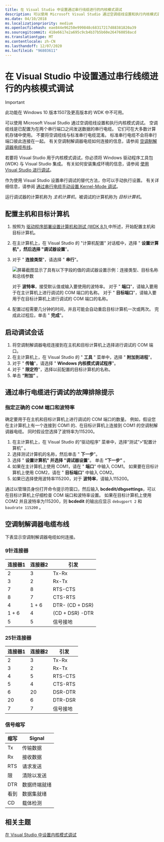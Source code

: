 ```yaml
---
title: 在 Visual Studio 中设置通过串行线缆进行的内核模式调试
description: 可以使用 Microsoft Visual Studio 通过空调缆线设置和执行内核模式调试。
ms.date: 04/10/2018
ms.localizationpriority: medium
ms.openlocfilehash: eae844e96250e999848c68317217d88381820a39
ms.sourcegitcommit: 418e6617e2a695c9cb4b37b5b60e264760858acd
ms.translationtype: MT
ms.contentlocale: zh-CN
ms.lasthandoff: 12/07/2020
ms.locfileid: "96803611"
---
```

# <a name="span-iddebuggersetting_up_a_null-modem_cable_connection_in_visual_studiospansetting-up-kernel-mode-debugging-over-a-serial-cable-in-visual-studio"></a><span id="debugger.setting_up_a_null-modem_cable_connection_in_visual_studio"></span>在 Visual Studio 中设置通过串行线缆进行的内核模式调试

> [!IMPORTANT]
> 此功能在 Windows 10 版本1507及更高版本的 WDK 中不可用。
>

可以使用 Microsoft Visual Studio 通过空调缆线设置和执行内核模式调试。 空调缆线是已配置为在两个串行端口之间发送数据的串行电缆。 它们可在大多数计算机存储中使用。 不要将空调缆线与标准串行电缆混淆。 标准串行电缆不会将串行端口彼此连接在一起。 有关空调制解调器电缆如何连接的信息，请参阅 [空调制解调器电缆布线](#null-modem-cable-wiring)。

若要将 Visual Studio 用于内核模式调试，你必须将 Windows 驱动程序工具包 (WDK) 与 Visual Studio 集成。 有关如何安装集成环境的信息，请参阅 [使用 Visual Studio 进行调试](debugging-using-visual-studio.md)。

作为使用 Visual Studio 设置串行调试的替代方法，你可以手动执行设置。 有关详细信息，请参阅 [通过串行电缆手动设置 Kernel-Mode 调试](setting-up-a-null-modem-cable-connection.md)。

运行调试器的计算机称为 *主机计算机*，被调试的计算机称为 *目标计算机*。

## <a name="span-idconfiguring_the_host_and_target_computersspanspan-idconfiguring_the_host_and_target_computersspanspan-idconfiguring_the_host_and_target_computersspanconfiguring-the-host-and-target-computers"></a><span id="Configuring_the_host_and_target_computers"></span><span id="configuring_the_host_and_target_computers"></span><span id="CONFIGURING_THE_HOST_AND_TARGET_COMPUTERS"></span>配置主机和目标计算机


1.  按照为 [驱动程序部署设置计算机和测试 (WDK 8.1) ](../gettingstarted/provision-a-target-computer-wdk-8-1.md)中所述，开始配置主机和目标计算机。
2.  在主计算机上，在 Visual Studio 的 "计算机配置" 对话框中，选择 " **设置计算机"，然后选择 "调试器设置**"。
3.  对于 " **连接类型**"，请选择 " **串行**"。

    ![屏幕截图显示了具有以下字段的值的调试器设置示例：连接类型、目标名称和总线参数](images/setupserialvs.png)

    对于 **波特率**，接受默认值或输入要使用的波特率。 对于 " **端口**"，请输入要用于在主计算机上进行调试的 COM 端口的名称。 对于 " **目标端口**"，请输入要用于在目标计算机上进行调试的 COM 端口的名称。

4.  配置过程需要几分钟的时间，并且可能会自动重启目标计算机一次或两次。 完成此过程后，单击 " **完成**"。

## <a name="span-idstarting_the_debugging_sessionspanspan-idstarting_the_debugging_sessionspanspan-idstarting_the_debugging_sessionspanstarting-the-debugging-session"></a><span id="Starting_the_Debugging_Session"></span><span id="starting_the_debugging_session"></span><span id="STARTING_THE_DEBUGGING_SESSION"></span>启动调试会话


1.  将空调制解调器电缆连接到在主机和目标计算机上选择进行调试的 COM 端口。
2.  在主计算机上，在 Visual Studio 的 " **工具** " 菜单中，选择 " **附加到进程**"。
3.  对于 " **传输**"，请选择 " **Windows 内核模式调试程序**"。
4.  对于 " **限定符**"，选择以前配置的目标计算机的名称。
5.  单击 **“附加”** 。

## <a name="span-idtroubleshooting_tips_for_debugging_over_a_serial_cablespanspan-idtroubleshooting_tips_for_debugging_over_a_serial_cablespanspan-idtroubleshooting_tips_for_debugging_over_a_serial_cablespantroubleshooting-tips-for-debugging-over-a-serial-cable"></a><span id="Troubleshooting_Tips_for_Debugging_over_a_Serial_Cable"></span><span id="troubleshooting_tips_for_debugging_over_a_serial_cable"></span><span id="TROUBLESHOOTING_TIPS_FOR_DEBUGGING_OVER_A_SERIAL_CABLE"></span>通过串行电缆进行调试的故障排除提示


### <a name="span-idspecify_correct_com_ports_and_baud_ratespanspan-idspecify_correct_com_ports_and_baud_ratespanspan-idspecify_correct_com_ports_and_baud_ratespanspecify-correct-com-ports-and-baud-rate"></a><span id="Specify_correct_COM_ports_and_baud_rate"></span><span id="specify_correct_com_ports_and_baud_rate"></span><span id="SPECIFY_CORRECT_COM_PORTS_AND_BAUD_RATE"></span>指定正确的 COM 端口和波特率

确定要用于在主机和目标计算机上进行调试的 COM 端口的数量。 例如，假设您在主计算机上有一个连接到 COM1 的、在目标计算机上连接到 COM1 的空调制解调器电缆。 同时假设您选择了波特率为115200。

1.  在主计算机上，在 Visual Studio 的“驱动程序”  菜单中，选择“测试”&gt;“配置计算机”  。
2.  选择测试计算机的名称，然后单击 " **下一步**"。
3.  选择 " **设置计算机" 并选择 "调试器设置**"。 单击 **“下一步”** 。
4.  如果在主计算机上使用 COM1，请在 " **端口**" 中输入 COM1。 如果要在目标计算机上使用 COM2，请在 " **目标端口**" 中输入 COM2。
5.  如果已选择使用波特率115200，对于 **波特率**，请输入115200。

通过以管理员身份打开命令提示符窗口，然后输入 **bcdedit/dbgsettings**，可以在目标计算机上仔细检查 COM 端口和波特率设置。 如果在目标计算机上使用 COM2 并且波特率为115200，则 **bcdedit** 的输出应显示 `debugport 2` 和 `baudrate 115200` 。

## <a name="span-idnull-modem-cable-wiringspanspan-idnull-modem-cable-wiringspannull-modem-cable-wiring"></a><span id="null-modem-cable-wiring"></span><span id="NULL-MODEM-CABLE-WIRING"></span>空调制解调器电缆布线


下表显示空调制解调器电缆如何连接。

### <a name="span-id9-pin_connectorspanspan-id9-pin_connectorspan9-pin-connector"></a><span id="9-pin_connector"></span><span id="9-PIN_CONNECTOR"></span>9针连接器

| 连接器1 | 连接器2 | 引发        |
|-------------|-------------|----------------|
| 2           | 3           | Tx-Rx        |
| 3           | 2           | Rx-Tx        |
| 7           | 8           | RTS-CTS      |
| 8           | 7           | CTS-RTS      |
| 4           | 1 + 6         | DTR- (CD + DSR)  |
| 1 + 6         | 4           |  (CD + DSR) -DTR |
| 5           | 5           | 信号接地  |

 

### <a name="span-id25-pin_connectorspanspan-id25-pin_connectorspan25-pin-connector"></a><span id="25-pin_connector"></span><span id="25-PIN_CONNECTOR"></span>25针连接器

| 连接器1 | 连接器2 | 引发       |
|-------------|-------------|---------------|
| 2           | 3           | Tx-Rx       |
| 3           | 2           | Rx-Tx       |
| 4           | 5           | RTS-CTS     |
| 5           | 4           | CTS-RTS     |
| 6           | 20          | DSR-DTR     |
| 20          | 6           | DTR-DSR     |
| 7           | 7           | 信号接地 |

 

### <a name="span-idsignal_abbreviationsspanspan-idsignal_abbreviationsspanspan-idsignal_abbreviationsspansignal-abbreviations"></a><span id="Signal_Abbreviations"></span><span id="signal_abbreviations"></span><span id="SIGNAL_ABBREVIATIONS"></span>信号缩写

| 缩写 | Signal              |
|--------------|---------------------|
| Tx           | 传输数据       |
| Rx           | 接收数据        |
| RTS          | 请求发送     |
| 限          | 清除以发送       |
| DTR          | 数据终端就绪 |
| 看到          | 数据集就绪      |
| CD           | 载体检测      |

 

## <a name="span-idrelated_topicsspanrelated-topics"></a><span id="related_topics"></span>相关主题


[在 Visual Studio 中设置内核模式调试](setting-up-kernel-mode-debugging-in-visual-studio.md)

 


